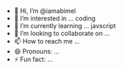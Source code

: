 - 👋 Hi, I’m @iamabimel
- 👀 I’m interested in ... coding
- 🌱 I’m currently learning ... javscript
- 💞️ I’m looking to collaborate on ...
- 📫 How to reach me ...
- 😄 Pronouns: ...
- ⚡ Fun fact: ...

<!---
iamabimel/iamabimel is a ✨ special ✨ repository because its `README.md` (this file) appears on your GitHub profile.
You can click the Preview link to take a look at your changes.
--->
